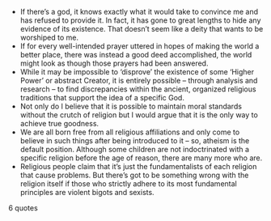  - If there’s a god, it knows exactly what it would take to convince me and has refused to provide it. In fact, it has gone to great lengths to hide any evidence of its existence. That doesn’t seem like a deity that wants to be worshiped to me.
 - If for every well-intended prayer uttered in hopes of making the world a better place, there was instead a good deed accomplished, the world might look as though those prayers had been answered.
 - While it may be impossible to ‘disprove’ the existence of some ‘Higher Power’ or abstract Creator, it is entirely possible – through analysis and research – to find discrepancies within the ancient, organized religious traditions that support the idea of a specific God.
 - Not only do I believe that it is possible to maintain moral standards without the crutch of religion but I would argue that it is the only way to achieve true goodness.
 - We are all born free from all religious affiliations and only come to believe in such things after being introduced to it – so, atheism is the default position. Although some children are not indoctrinated with a specific religion before the age of reason, there are many more who are.
 - Religious people claim that it’s just the fundamentalists of each religion that cause problems. But there’s got to be something wrong with the religion itself if those who strictly adhere to its most fundamental principles are violent bigots and sexists.

6 quotes